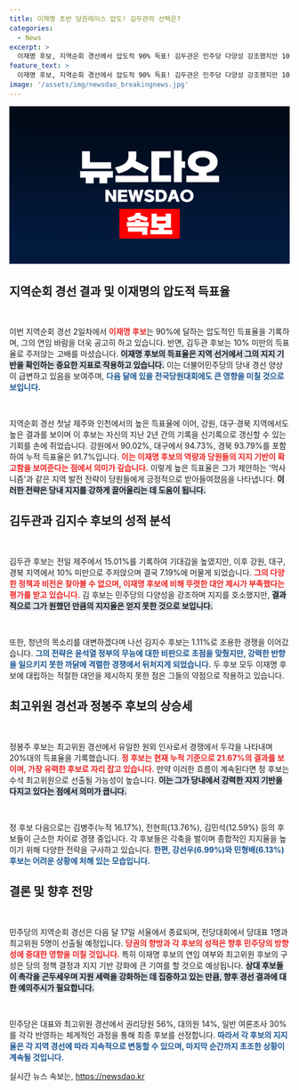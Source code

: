 ```yaml
---
title: 이재명 초반 당권레이스 압도! 김두관의 선택은?
categories:
  - News
excerpt: >
  이재명 후보, 지역순회 경선에서 압도적 90% 득표! 김두관은 민주당 다양성 강조했지만 10% 미만에 그치며 아쉬움. 정봉주, 최고위원 선두로 부상. 과연 민주당의 미래는?
feature_text: >
  이재명 후보, 지역순회 경선에서 압도적 90% 득표! 김두관은 민주당 다양성 강조했지만 10% 미만에 그치며 아쉬움. 정봉주, 최고위원 선두로 부상. 과연 민주당의 미래는?
image: '/assets/img/newsdao_breakingnews.jpg'
---
```


<p><img src="/assets/img/newsdao_breakingnews.jpg" alt="cryptoinkorea 속보" /></p>

<h2 data-ke-size="size26">지역순회 경선 결과 및 이재명의 압도적 득표율</h2>

<p data-ke-size="size16">&nbsp;</p>

<p>이번 지역순회 경선 2일차에서 <b><span style="color: #ee2323;">이재명 후보</span></b>는 90%에 달하는 압도적인 득표율을 기록하며, 그의 연임 바람을 더욱 공고히 하고 있습니다. 반면, 김두관 후보는 10% 미만의 득표율로 주저앉는 고배를 마셨습니다. <b><span style="background-color: #21538527;">이재명 후보의 득표율은 지역 선거에서 그의 지지 기반을 확인하는 중요한 지표로 작용하고 있습니다.</span></b> 이는 더불어민주당의 당내 경선 양상이 급변하고 있음을 보여주며, <b><span style="color: #1a5490;">다음 달에 있을 전국당원대회에도 큰 영향을 미칠 것으로 보입니다.</span></b> </p>

<p data-ke-size="size16">&nbsp;</p>

<p>지역순회 경선 첫날 제주와 인천에서의 높은 득표율에 이어, 강원, 대구·경북 지역에서도 높은 결과를 보이며 이 후보는 자신의 지난 2년 간의 기록을 신기록으로 갱신할 수 있는 기회를 손에 쥐었습니다. 강원에서 90.02%, 대구에서 94.73%, 경북 93.79%를 포함하여 누적 득표율은 91.7%입니다. <b><span style="color: #ee2323;">이는 이재명 후보의 역량과 당원들의 지지 기반이 확고함을 보여준다는 점에서 의미가 깊습니다.</span></b> 이렇게 높은 득표율은 그가 제안하는 '먹사니즘'과 같은 지역 발전 전략이 당원들에게 긍정적으로 받아들여졌음을 나타냅니다. <b><span style="background-color: #21538527;">이러한 전략은 당내 지지를 강하게 끌어올리는 데 도움이 됩니다.</span></b></p>

<h2 data-ke-size="size26">김두관과 김지수 후보의 성적 분석</h2>

<p data-ke-size="size16">&nbsp;</p>

<p>김두관 후보는 전일 제주에서 15.01%를 기록하여 기대감을 높였지만, 이후 강원, 대구, 경북 지역에서 10% 미만으로 주저앉으며 결국 7.19%에 머물게 되었습니다. <b><span style="color: #ee2323;">그의 다양한 정책과 비전은 찾아볼 수 없으며, 이재명 후보에 비해 뚜렷한 대안 제시가 부족했다는 평가를 받고 있습니다.</span></b> 김 후보는 민주당의 다양성을 강조하며 지지를 호소했지만, <b><span style="background-color: #21538527;">결과적으로 그가 원했던 만큼의 지지율은 얻지 못한 것으로 보입니다.</span></b></p>

<p data-ke-size="size16">&nbsp;</p>

<p>또한, 청년의 목소리를 대변하겠다며 나선 김지수 후보는 1.11%로 조용한 경쟁을 이어갔습니다. <b><span style="color: #1a5490;">그의 전략은 윤석열 정부의 무능에 대한 비판으로 초점을 맞췄지만, 강력한 반향을 일으키지 못한 까닭에 격렬한 경쟁에서 뒤처지게 되었습니다.</span></b> 두 후보 모두 이재명 후보에 대립하는 적절한 대안을 제시하지 못한 점은 그들의 약점으로 작용하고 있습니다. </p>

<h2 data-ke-size="size26">최고위원 경선과 정봉주 후보의 상승세</h2>

<p data-ke-size="size16">&nbsp;</p>

<p>정봉주 후보는 최고위원 경선에서 유일한 원외 인사로서 경쟁에서 두각을 나타내며 20%대의 득표율을 기록했습니다. <b><span style="color: #ee2323;">정 후보는 현재 누적 기준으로 21.67%의 결과를 보이며, 가장 유력한 후보로 자리 잡고 있습니다.</span></b> 만약 이러한 흐름이 계속된다면 정 후보는 수석 최고위원으로 선출될 가능성이 높습니다. <b><span style="background-color: #21538527;">이는 그가 당내에서 강력한 지지 기반을 다지고 있다는 점에서 의미가 큽니다.</span></b></p>

<p data-ke-size="size16">&nbsp;</p>

<p>정 후보 다음으로는 김병주(누적 16.17%), 전현희(13.76%), 김민석(12.59%) 등의 후보들이 근소한 차이로 경쟁 중입니다. 각 후보들은 각축을 벌이며 종합적인 지지율을 높이기 위해 다양한 전략을 구사하고 있습니다. <b><span style="color: #1a5490;">한편, 강선우(6.99%)와 민형배(6.13%) 후보는 어려운 상황에 처해 있는 모습입니다.</span></b></p>

<h2 data-ke-size="size26">결론 및 향후 전망</h2>

<p data-ke-size="size16">&nbsp;</p>

<p>민주당의 지역순회 경선은 다음 달 17일 서울에서 종료되며, 전당대회에서 당대표 1명과 최고위원 5명이 선출될 예정입니다. <b><span style="color: #ee2323;">당권의 향방과 각 후보의 성적은 향후 민주당의 방향성에 중대한 영향을 미칠 것입니다.</span></b> 특히 이재명 후보의 연임 여부와 최고위원 후보의 구성은 당의 정책 결정과 지지 기반 강화에 큰 기여를 할 것으로 예상됩니다. <b><span style="background-color: #21538527;">상대 후보들이 촉각을 곤두세우며 지원 세력을 강화하는 데 집중하고 있는 만큼, 향후 경선 결과에 대한 예의주시가 필요합니다.</span></b></p>

<p data-ke-size="size16">&nbsp;</p>

<p>민주당은 대표와 최고위원 경선에서 권리당원 56%, 대의원 14%, 일반 여론조사 30%를 각각 반영하는 체계적인 과정을 통해 최종 후보를 선정합니다. <b><span style="color: #1a5490;">따라서 각 후보의 지지율은 각 지역 경선에 따라 지속적으로 변동할 수 있으며, 마지막 순간까지 초조한 상황이 계속될 것입니다.</span></b></p>
실시간 뉴스 속보는, <a href="https://newsdao.kr" rel="dofollow">https://newsdao.kr</a>


